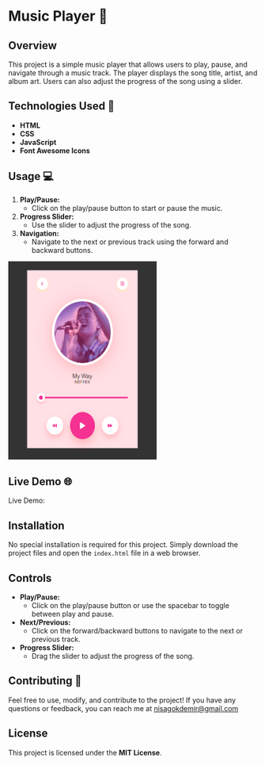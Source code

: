 # Music Player 🎵

## Overview
This project is a simple music player that allows users to play, pause, and navigate through a music track. The player displays the song title, artist, and album art. Users can also adjust the progress of the song using a slider.

## Technologies Used 🚀
- **HTML**
- **CSS**
- **JavaScript**
- **Font Awesome Icons**

## Usage 💻
1. **Play/Pause:**
   - Click on the play/pause button to start or pause the music.
2. **Progress Slider:**
   - Use the slider to adjust the progress of the song.
3. **Navigation:**
   - Navigate to the next or previous track using the forward and backward buttons.

<img src="./media/player.png" alt="" width="300" height="400">

## Live Demo 🌐
Live Demo: 

## Installation
No special installation is required for this project. Simply download the project files and open the `index.html` file in a web browser.

## Controls
- **Play/Pause:**
  - Click on the play/pause button or use the spacebar to toggle between play and pause.
- **Next/Previous:**
  - Click on the forward/backward buttons to navigate to the next or previous track.
- **Progress Slider:**
  - Drag the slider to adjust the progress of the song.

## Contributing 🤝
Feel free to use, modify, and contribute to the project! If you have any questions or feedback, you can reach me at nisagokdemir@gmail.com

## License
This project is licensed under the **MIT License**.


